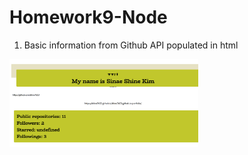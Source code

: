 # Homework9-Node

1. Basic information from Github API populated in html
<img src="screenshots/20191114_110355.png" width="60%" height="60%">
